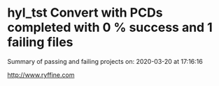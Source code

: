 # hyl_tst Convert with PCDs completed with 0 % success and 1 failing files

Summary of passing and failing projects on: 2020-03-20 at 17:16:16

http://www.ryffine.com
